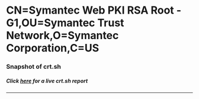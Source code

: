 # CN=Symantec Web PKI RSA Root - G1,OU=Symantec Trust Network,O=Symantec Corporation,C=US
### Snapshot of crt.sh
##### Click [here](https://crt.sh/?q=Serial_0AE50428424CE318719455EB68F712A5) for a live crt.sh report

---
